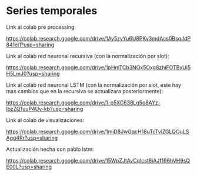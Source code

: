 # Series temporales

Link al colab pre processing:

https://colab.research.google.com/drive/1Ay5zyYu6U8PKv3mdAcs0BsqJdP841ei1?usp=sharing

Link al colab red neuronal recursiva (con la normalización por slot):

https://colab.research.google.com/drive/1pHmTCb3NOx5Oxg8zhiFOTBxUi5H5LmJ0?usp=sharing

Link al colab red neuronal LSTM (con la normalización por slot, este hay mas cambios que en la recursiva se actualizara posteriormente):

https://colab.research.google.com/drive/1-p5XC638Lg5o8AYz-lbzZQ1uuP4Uy-kb?usp=sharing


Link al colab de visualizaciones:

https://colab.research.google.com/drive/1miD8JwGqcH18uTcTvlZGLQOuLSAgg4Rr?usp=sharing

Actualización hecha con pablo lstm:

https://colab.research.google.com/drive/15WpZJtAvCqIcst8iAJf196hVH9sQE00L?usp=sharing
